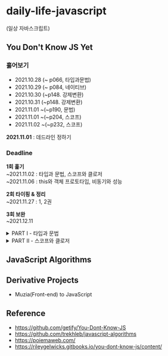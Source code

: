 # daily-life-javascript
(일상 자바스크립트)

## You Don't Know JS Yet 
### 훓어보기 
* 2021.10.28 (~ p066, 타입과문법) 
* 2021.10.29 (~ p084, 네이티브)
* 2021.10.30 (~p148. 강제변환) 
* 2021.10.31 (~p148. 강제변환) 
* 2021.11.01 ~(~p190, 문법)
* 2021.11.01 ~(~p204, 스코프)
* 2021.11.02 ~(~p232, 스코프)


**2021.11.01** : 데드라인 정하기 
### Deadline  
**1회 훑기**    
~2021.11.02 : 타입과 문법, 스코프와 클로저    
~2021.11.06 : this와 객체 프로토타입, 비동기와 성능 
  
**2회 타이핑 & 정리**    
~2021.11.27 : 1, 2권     
  
**3회 보완**    
~2021.12.11     

<details>
<summary>PART I - 타입과 문법</summary>
<div markdown="1">
  <ul>
    <li>1. 타입</li>
    <li>2. 값</li>
    <li>3. 네이티브</li>
    <li>4. 강제변환 (~ p147)</li>
    <li>5. 문법</li>
  </ul> 
</div>
</details>

<details>
<summary>PART II - 스코프와 클로저</summary>
<div markdown="1">
  <ul>
    <li>1. 스코프가 무엇인가?</li>
    <li>2. 렉시컬 스포크</li>
    <li>3. 함수 vs 블럭스코프</li>
    <li>4. 호이스팅</li>
    <li>5. 스코프클로저</li>
  </ul>
</div>
</details>

## JavaScript Algorithms


## Derivative Projects
* Muzia(Front-end) to JavaScript


## Reference 
* https://github.com/getify/You-Dont-Know-JS
* https://github.com/trekhleb/javascript-algorithms
* https://poiemaweb.com/
* https://rileygelwicks.gitbooks.io/you-dont-know-js/content/
